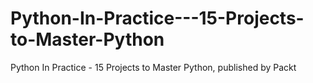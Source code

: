 # Python-In-Practice---15-Projects-to-Master-Python
Python In Practice - 15 Projects to Master Python, published by Packt
